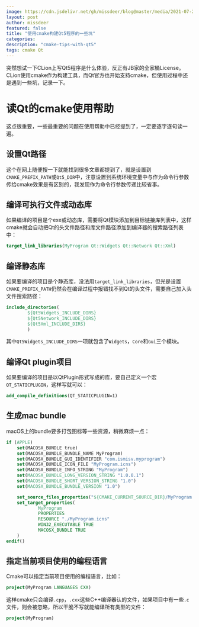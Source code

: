 ```yaml
---
image: https://cdn.jsdelivr.net/gh/missdeer/blog@master/media/2021-07-20/cmake+qt.jpg
layout: post
author: missdeer
featured: false
title: "使用cmake构建Qt5程序的一些坑"
categories: 
description: "cmake-tips-with-qt5"
tags: cmake Qt
---
```

突然想试一下CLion上写Qt5程序是什么体验，反正有JB家的全家桶License。CLion使用cmake作为构建工具，而Qt官方也开始支持cmake，但使用过程中还是遇到一些坑，记录一下。

# 读Qt的cmake使用帮助

这点很重要，一些最重要的问题在使用帮助中已经提到了，一定要逐字逐句读一遍。

## 设置Qt路径

这个在网上随便搜一下就能找到很多文章都提到了，就是设置到`CMAKE_PREFIX_PATH`或`Qt5_DIR`中，注意设置到系统环境变量中与作为命令行参数传给cmake效果是有区别的，我发现作为命令行参数传递比较省事。

## 编译可执行文件或动态库

如果编译的项目是个exe或动态库，需要将Qt模块添加到目标链接库列表中，这样cmake就会自动把Qt的头文件路径和库文件路径添加到编译器的搜索路径列表中：

```cmake
target_link_libraries(MyProgram Qt::Widgets Qt::Network Qt::Xml)
```

## 编译静态库

如果要编译的项目是个静态库，没法用`target_link_libraries`，但光是设置`CMAKE_PREFIX_PATH`仍然会在编译过程中报错找不到Qt的头文件，需要自己加入头文件搜索路径：

```cmake
include_directories(
        ${Qt5Widgets_INCLUDE_DIRS}
        ${Qt5Network_INCLUDE_DIRS}
        ${Qt5Xml_INCLUDE_DIRS}
        )
```
其中`Qt5Widgets_INCLUDE_DIRS`一项就包含了`Widgets`，`Core`和`Gui`三个模块。

## 编译Qt plugin项目

如果要编译的项目是以QtPlugin形式写成的库，要自己定义一个宏`QT_STATICPLUGIN`，这样写就可以：

```cmake
add_compile_definitions(QT_STATICPLUGIN=1)
```

## 生成mac bundle

macOS上的bundle要多打包图标等一些资源，稍微麻烦一点：

```cmake
if (APPLE)
    set(MACOSX_BUNDLE true)
    set(MACOSX_BUNDLE_BUNDLE_NAME MyProgram)
    set(MACOSX_BUNDLE_GUI_IDENTIFIER "com.ismisv.myprogram")
    set(MACOSX_BUNDLE_ICON_FILE "MyProgram.icns")
    set(MACOSX_BUNDLE_INFO_STRING "MyProgram")
    set(MACOSX_BUNDLE_LONG_VERSION_STRING "1.0.0.1")
    set(MACOSX_BUNDLE_SHORT_VERSION_STRING "1.0")
    set(MACOSX_BUNDLE_BUNDLE_VERSION "1.0")

    set_source_files_properties("${CMAKE_CURRENT_SOURCE_DIR}/MyProgram.icns" PROPERTIES MACOSX_PACKAGE_LOCATION Resources)
    set_target_properties(
            MyProgram
            PROPERTIES
            RESOURCE "./MyProgram.icns"
            WIN32_EXECUTABLE TRUE
            MACOSX_BUNDLE TRUE
    )
endif()
```

## 指定当前项目使用的编程语言

Cmake可以指定当前项目使用的编程语言，比如：

```cmake
project(MyProgram LANGUAGES CXX)
```

这样cmake只会编译`.cpp`，`.cxx`这些C++编译器认的文件，如果项目中有一些`.c`文件，则会被忽略，所以干脆不写就能编译所有类型的文件：

```cmake
project(MyProgram)
```
